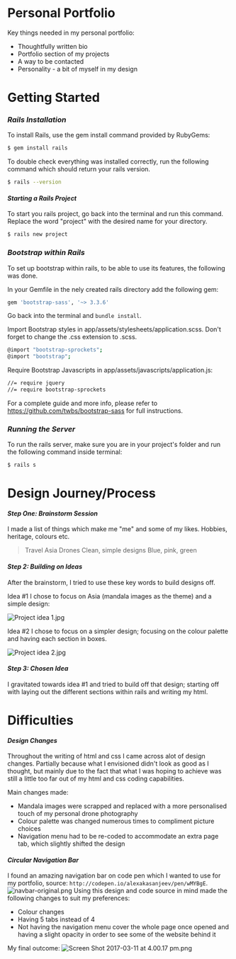 # **Personal Portfolio**


Key things needed in my personal portfolio:

  - Thoughtfully written bio
  - Portfolio section of my projects
  - A way to be contacted
  - Personality - a bit of myself in my design

# Getting Started

### *Rails Installation*

To install Rails, use the gem install command provided by RubyGems:

```sh
$ gem install rails
```
To double check everything was installed correctly, run the following command which should return your rails version.
```sh
$ rails --version
```


#### *Starting a Rails Project*

To start you rails project, go back into the terminal and run this command. Replace the word "project" with the desired name for your directory.

```sh
$ rails new project
```

### *Bootstrap within Rails*

To set up bootstrap within rails, to be able to use its features, the following was done.

In your Gemfile in the nely created rails directory add the following gem:

```sh
gem 'bootstrap-sass', '~> 3.3.6'
```

Go back into the terminal and ``
bundle install
``.

Import Bootstrap styles in app/assets/stylesheets/application.scss. Don't forget to change the .css extension to .scss.

```sh
@import "bootstrap-sprockets";
@import "bootstrap";
```


Require Bootstrap Javascripts in app/assets/javascripts/application.js:
```sh
//= require jquery
//= require bootstrap-sprockets
```

For a complete guide and more info, please refer to https://github.com/twbs/bootstrap-sass for full instructions.

### *Running the Server*

To run the rails server, make sure you are in your project's folder and run the following command inside terminal:

```sh
$ rails s
```

# Design Journey/Process

#### *Step One: Brainstorm Session*

I made a list of things which make me "me" and some of my likes. Hobbies, heritage, colours etc.

> Travel
> Asia
> Drones
> Clean, simple designs
> Blue, pink, green


#### *Step 2: Building on Ideas*

After the brainstorm, I tried to use these key words to build designs off.

Idea #1
I chose to focus on Asia (mandala images as the theme) and a simple design:

![Project idea 1.jpg](https://www.dropbox.com/s/bao00a0vtcyy2ht/Project%20idea%201.jpg?dl=0&raw=1)

Idea #2
I chose to focus on a simpler design; focusing on the colour palette and having each section in boxes.

![Project idea 2.jpg](https://www.dropbox.com/s/1dmzzehnoirn9t5/Project%20idea%202.jpg?dl=0&raw=1)

#### *Step 3: Chosen Idea*
I gravitated towards idea #1 and tried to build off that design; starting off with laying out the different sections within rails and writing my html.

# Difficulties

#### *Design Changes*
Throughout the writing of html and css I came across alot of design changes. Partially because what I envisioned didn't look as good as I thought, but mainly due to the fact that what I was hoping to achieve was still a little too far out of my html and css coding capabilities.

Main changes made:
  - Mandala images were scrapped and replaced with a more personalised touch of my personal drone photography
  - Colour palette was changed numerous times to compliment picture choices
  - Navigation menu had to be re-coded to accommodate an extra page tab, which slightly shifted the design

#### *Circular Navigation Bar*
I found an amazing navigation bar on code pen which I wanted to use for my portfolio, source: ``
http://codepen.io/alexakasanjeev/pen/wMYBgE
``.
![navbar-original.png](https://www.dropbox.com/s/1yszpmm25nuoxbb/navbar-original.png?dl=0&raw=1)
Using this design and code source in mind made the following changes to suit my preferences:
  - Colour changes
  - Having 5 tabs instead of 4
  - Not having the navigation menu cover the whole page once opened and having a slight opacity in order to see some of the website behind it

My final outcome:
![Screen Shot 2017-03-11 at 4.00.17 pm.png](https://www.dropbox.com/s/m2tq0d9icl5knf8/Screen%20Shot%202017-03-11%20at%204.00.17%20pm.png?dl=0&raw=1)
